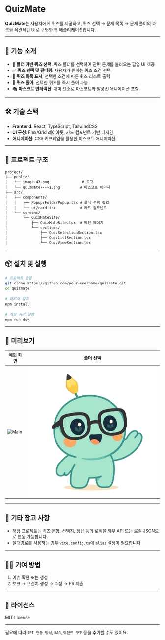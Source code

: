 # QuizMate

**QuizMate**는 사용자에게 퀴즈를 제공하고, 퀴즈 선택 → 문제 목록 → 문제 풀이의 흐름을 직관적인 UI로 구현한 웹 애플리케이션입니다.

---

## 🚀 기능 소개

- 📁 **폴더 기반 퀴즈 선택**: 퀴즈 폴더를 선택하여 관련 문제를 불러오는 팝업 UI 제공
- ✅ **퀴즈 선택 및 필터링**: 사용자가 원하는 퀴즈 조건 선택
- 🧪 **퀴즈 목록 표시**: 선택한 조건에 따른 퀴즈 리스트 출력
- 📝 **퀴즈 풀이**: 선택한 퀴즈를 즉시 풀이 가능
- 🎭 **마스코트 인터랙션**: 재미 요소로 마스코트와 말풍선 애니메이션 포함

---

## 🛠️ 기술 스택

- **Frontend**: React, TypeScript, TailwindCSS
- **UI 구성**: Flex/Grid 레이아웃, 카드 컴포넌트 기반 디자인
- **애니메이션**: CSS 키프레임을 활용한 마스코트 애니메이션

---

## 📂 프로젝트 구조

```
project/
├── public/
│   └── image-43.png               # 로고
│   └── quizmate----1.png         # 마스코트 이미지
├── src/
│   ├── components/
│   │   ├── Popup/FolderPopup.tsx # 폴더 선택 팝업
│   │   └── ui/card.tsx           # 카드 컴포넌트
│   └── screens/
│       └── QuizMateSite/
│           ├── QuizMateSite.tsx  # 메인 페이지
│           └── sections/
│               ├── QuizSelectionSection.tsx
│               ├── QuizListSection.tsx
│               └── QuizViewSection.tsx
```

---

## 📦 설치 및 실행

```bash
# 프로젝트 클론
git clone https://github.com/your-username/quizmate.git
cd quizmate

# 패키지 설치
npm install

# 개발 서버 실행
npm run dev
```

---

## 📸 미리보기

| 메인 화면 | 폴더 선택 |
|-----------|-----------|
| ![Main](/Users/kangjaewan/code/seeq_quiz/project/public/main.png) | ![Mascot](./public/quizmate----1.png) |

---

## 📌 기타 참고 사항

- 해당 프로젝트는 퀴즈 문항, 선택지, 정답 등의 로직을 외부 API 또는 로컬 JSON으로 연동 가능합니다.
- 절대경로를 사용하는 경우 `vite.config.ts`에 `alias` 설정이 필요합니다.

---

## 🧑‍💻 기여 방법

1. 이슈 확인 또는 생성
2. 포크 → 브랜치 생성 → 수정 → PR 제출

---

## 📃 라이선스

MIT License

---

필요에 따라 `API 연동 방식`, `RAG`, `백엔드 구조` 등을 추가할 수도 있어요. 
